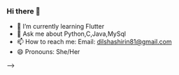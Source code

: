 ### Hi there 👋


- 🌱 I’m currently learning Flutter
- 💬 Ask me about Python,C,Java,MySql
- 📫 How to reach me: Email: dilshashirin81@gmail.com
- 😄 Pronouns: She/Her

-->
